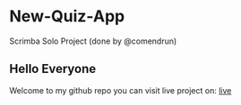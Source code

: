 # New-Quiz-App
Scrimba Solo Project (done by @comendrun)

## Hello Everyone
Welcome to my github repo
you can visit live project on: [live](https://comendrun.github.io/New-Quiz-App/)

